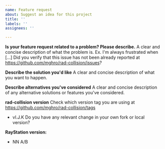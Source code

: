 ```yaml
---
name: Feature request
about: Suggest an idea for this project
title: ''
labels: ''
assignees: ''

---
```


**Is your feature request related to a problem? Please describe.**
A clear and concise description of what the problem is. Ex. I'm always frustrated when [...]
Did you verify that this issue has not been already reported at https://github.com/mghro/rad-collision/issues?

**Describe the solution you'd like**
A clear and concise description of what you want to happen.

**Describe alternatives you've considered**
A clear and concise description of any alternative solutions or features you've considered.

**rad-collision version**
Check which version tag you are using at https://github.com/mghro/rad-collision/tags
- vI.J.K
Do you have any relevant change in your own fork or local version?

**RayStation version:**
 - NN A/B
